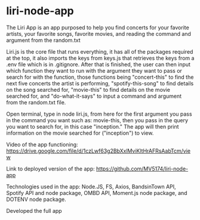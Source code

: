 # liri-node-app

The Liri App is an app purposed to help you find concerts for your favorite artists, your favorite songs, favorite movies, and reading the command and argument from the random.txt

Liri.js is the core file that runs everything, it has all of the packages required at the top, it also imports the keys from keys.js that retrieves the keys from a .env file which is in .gitignore.
After that is finished, the user can then input which function they want to run with the argument they want to pass or search for with the function, those functions being "concert-this" to find 
the next five concerts the artist is performing, "spotify-this-song" to find details on the song searched for, "movie-this" to find details on the movie searched for, and "do-what-it-says" to
input a command and argument from the random.txt file. 

Open terminal, type in node liri.js, from here for the first argument you pass in the command you want such as: movie-this, then you pass in the query you want to search for, in this case "inception."
The app will then print information on the movie searched for ("inception") to view.

Video of the app functioning:
https://drive.google.com/file/d/1czLwf63g2BbXxlMviKltHrAFRsAabTcm/view

Link to deployed version of the app:
https://github.com/MV5174/liri-node-app

Technologies used in the app:
Node.JS, FS, Axios, BandsinTown API, Spotify API and node package, OMBD API, Moment.js node package, and DOTENV node package.

Developed the full app